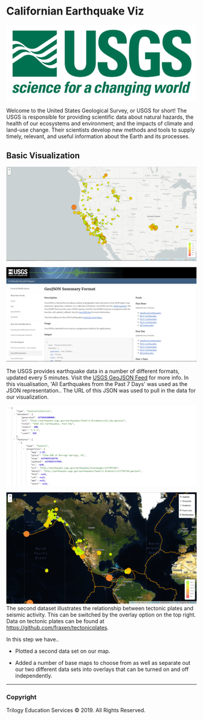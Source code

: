 # Californian Earthquake Viz

![1-Logo](Images/1-Logo.png)

Welcome to the United States Geological Survey, or USGS for short! The USGS is responsible for providing scientific data about natural hazards, the health of our ecosystems and environment; and the impacts of climate and land-use change. Their scientists develop new methods and tools to supply timely, relevant, and useful information about the Earth and its processes. 


## Basic Visualization

![2-BasicMap](Images/2-BasicMap.png)


   ![3-Data](Images/3-Data.png)

The USGS provides earthquake data in a number of different formats, updated every 5 minutes. Visit the [USGS GeoJSON Feed](http://earthquake.usgs.gov/earthquakes/feed/v1.0/geojson.php) for more info. In this visualisation, 'All Earthquakes from the Past 7 Days' was used as the JSON representation.. The URL of this JSON was used to pull in the data for our visualization.

   ![4-JSON](Images/4-JSON.png)


![5-Advanced](Images/5-Advanced.png)
The second dataset illustrates the relationship between tectonic plates and seismic activity. This can be switched by the overlay option on the top right. Data on tectonic plates can be found at <https://github.com/fraxen/tectonicplates>.

In this step we have..

* Plotted a second data set on our map.

* Added a number of base maps to choose from as well as separate out our two different data sets into overlays that can be turned on and off independently.

- - -

### Copyright

Trilogy Education Services © 2019. All Rights Reserved.
